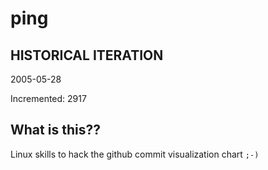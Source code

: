 # ping

## HISTORICAL ITERATION
2005-05-28

Incremented: 2917

## What is this?? 
Linux skills to hack the github commit visualization chart `;-)`
